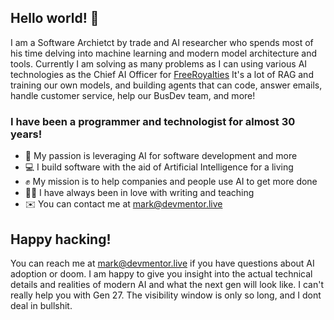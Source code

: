 ## Hello world! 👋

I am a Software Archietct by trade and AI researcher who spends most of his time delving into machine learning and modern model architecture and tools. Currently I am solving as many problems as I can using various AI technologies as the Chief AI Officer for [FreeRoyalties](https://freeroyalties.ai) It's a lot of RAG and training our own models, and building agents that can code, answer emails, handle customer service, help our BusDev team, and more!

### I have been a programmer and technologist for almost 30 years!

* 🧠 My passion is leveraging AI for software development and more
* 💻 I build software with the aid of Artificial Intelligence for a living
* ✊ My mission is to help companies and people use AI to get more done
* ✍🏼 I have always been in love with writing and teaching
* ✉️ You can contact me at mark@devmentor.live

## Happy hacking!

You can reach me at mark@devmentor.live if you have questions about AI adoption or doom. I am happy to give you insight into the actual technical details and realities of modern AI and what the next gen will look like. I can't really help you with Gen 27. The visibility window is only so long, and I dont deal in bullshit.
